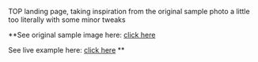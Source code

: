 TOP landing page, taking inspiration from the original sample photo a little too literally with some minor tweaks

**See original sample image here: [click here](https://cdn.statically.io/gh/TheOdinProject/curriculum/81a5d553f4073e593d23a6ab00d50eef8620796d/foundations/html_css/project/imgs/01.png)
  
  See live example here: [click here](https://eebwab.github.io/TOP-Landing-Page/)
**
